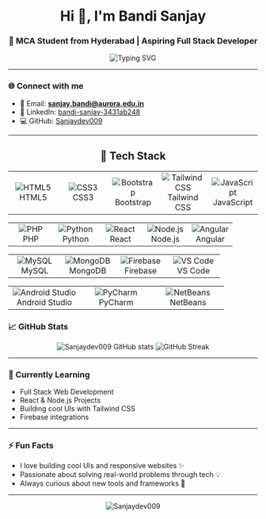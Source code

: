 <h1 align="center">Hi 👋, I'm Bandi Sanjay</h1>
<h3 align="center">🚀 MCA Student from Hyderabad | Aspiring Full Stack Developer</h3>

<p align="center">
  <img src="https://readme-typing-svg.herokuapp.com?font=Fira+Code&size=22&pause=1000&center=true&vCenter=true&width=500&lines=Web+Developer+%7C+Full+Stack+Learner;Tech+Enthusiast+%F0%9F%92%BB;Love+Coding+and+UI+Design+%F0%9F%92%8E" alt="Typing SVG" />
</p>

---

### 🌐 Connect with me
- 📧 Email: **sanjay.bandi@aurora.edu.in**  
- 💼 LinkedIn: [bandi-sanjay-3431ab248](https://www.linkedin.com/in/bandi-sanjay-3431ab248)  
- 💻 GitHub: [Sanjaydev009](https://github.com/Sanjaydev009)

---

<h2 align="center">🚀 Tech Stack</h2>

<table width="100%" align="center">
  <tr>
    <td align="center" width="20%">
      <img src="https://img.icons8.com/color/48/000000/html-5--v1.png" alt="HTML5"/><br/>HTML5
    </td>
    <td align="center" width="20%">
      <img src="https://img.icons8.com/color/48/000000/css3.png" alt="CSS3"/><br/>CSS3
    </td>
    <td align="center" width="20%">
      <img src="https://img.icons8.com/color/48/000000/bootstrap.png" alt="Bootstrap"/><br/>Bootstrap
    </td>
    <td align="center" width="20%">
      <img src="https://img.icons8.com/color/48/tailwind_css.png" alt="Tailwind CSS"/><br/>Tailwind CSS
    </td>
    <td align="center" width="20%">
      <img src="https://img.icons8.com/color/48/javascript.png" alt="JavaScript"/><br/>JavaScript
    </td>
  </tr>
</table>

<table width="100%" align="center">
  <tr>
    <td align="center" width="20%">
      <img src="https://img.icons8.com/ios-filled/50/php.png" alt="PHP"/><br/>PHP
    </td>
    <td align="center" width="20%">
      <img src="https://img.icons8.com/color/48/python.png" alt="Python"/><br/>Python
    </td>
    <td align="center" width="20%">
      <img src="https://img.icons8.com/officel/48/react.png" alt="React"/><br/>React
    </td>
    <td align="center" width="20%">
      <img src="https://img.icons8.com/color/48/nodejs.png" alt="Node.js"/><br/>Node.js
    </td>
    <td align="center" width="20%">
      <img src="https://img.icons8.com/color/48/angularjs.png" alt="Angular"/><br/>Angular
    </td>
  </tr>
</table>

<table width="100%" align="center">
  <tr>
    <td align="center" width="25%">
      <img src="https://img.icons8.com/color/48/000000/mysql-logo.png" alt="MySQL"/><br/>MySQL
    </td>
    <td align="center" width="25%">
      <img src="https://img.icons8.com/color/48/mongodb.png" alt="MongoDB"/><br/>MongoDB
    </td>
    <td align="center" width="25%">
      <img src="https://img.icons8.com/color/48/firebase.png" alt="Firebase"/><br/>Firebase
    </td>
    <td align="center" width="25%">
      <img src="https://img.icons8.com/color/48/visual-studio-code-2019.png" alt="VS Code"/><br/>VS Code
    </td>
  </tr>
</table>

<table width="100%" align="center">
  <tr>
    <td align="center" width="33%">
      <img src="https://img.icons8.com/color/48/android-studio--v3.png" alt="Android Studio"/><br/>Android Studio
    </td>
    <td align="center" width="33%">
      <img src="https://img.icons8.com/color/48/pycharm.png" alt="PyCharm"/><br/>PyCharm
    </td>
    <td align="center" width="33%">
      <img src="https://img.icons8.com/color/48/netbeans.png" alt="NetBeans"/><br/>NetBeans
    </td>
  </tr>
</table>

### 📈 GitHub Stats
<p align="center">
  <img src="https://github-readme-stats.vercel.app/api?username=Sanjaydev009&show_icons=true&theme=tokyonight" alt="Sanjaydev009 GitHub stats" />
  <img src="https://github-readme-streak-stats.herokuapp.com/?user=Sanjaydev009&theme=tokyonight" alt="GitHub Streak" />
</p>

---

### 🧠 Currently Learning
- Full Stack Web Development  
- React & Node.js Projects  
- Building cool UIs with Tailwind CSS  
- Firebase integrations

---

### ⚡ Fun Facts
- I love building cool UIs and responsive websites ✨  
- Passionate about solving real-world problems through tech 💡  
- Always curious about new tools and frameworks 🧰

---

<p align="center">
  <img src="https://komarev.com/ghpvc/?username=Sanjaydev009&label=Profile%20views&color=0e75b6&style=flat" alt="Sanjaydev009" />
</p>
